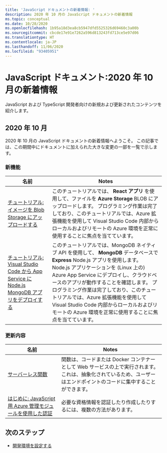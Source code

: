 ```yaml
---
title: 'JavaScript ドキュメントの新着情報: '
description: 2020 年 10 月の JavaScript ドキュメントの新着情報
ms.topic: conceptual
ms.date: 10/28/2020
ms.openlocfilehash: 1b95a18d3ea8cb5947dfd5525326d69460c3a00b
ms.sourcegitcommit: cbcde17e91e7262a596d813243fd713ce5e97d06
ms.translationtype: HT
ms.contentlocale: ja-JP
ms.lasthandoff: 11/06/2020
ms.locfileid: "93405951"
---
```

# <a name="javascript-docs-whats-new-for-october-2020"></a>JavaScript ドキュメント:2020 年 10 月の新着情報

JavaScript および TypeScript 開発者向けの新規および更新されたコンテンツを紹介します。

## <a name="2020-october"></a>2020 年 10 月

2020 年 10 月の JavaScript ドキュメントの新着情報へようこそ。 この記事では、この期間中にドキュメントに加えられた大きな変更の一部を一覧で示します。

### <a name="whats-new"></a>新機能

|名前|Notes|
|---------------------------------------|--|
|[チュートリアル: イメージを Blob Storage にアップロードする](./tutorial/browser-file-upload.yml?preview=tutorialFeedback)|このチュートリアルでは、 **React アプリ** を使用して、ファイルを **Azure Storage** BLOB にアップロードします。 プログラミング作業は完了しており、このチュートリアルでは、Azure 拡張機能を使用して Visual Studio Code 内部からローカルおよびリモートの Azure 環境を正常に使用することに焦点を当てています。|
|[チュートリアル: Visual Studio Code から App Service に Node.js MongoDB アプリをデプロイする](./tutorial/web-app-mongodb.yml?preview=tutorialFeedback)|このチュートリアルでは、MongoDB ネイティブ API を使用して、 **MongoDB** データベースで **Express** Node.js アプリを使用します。 Node.js アプリケーションを (Linux 上の) Azure App Service にデプロイし、クラウドベースのアプリが動作することを確認します。 プログラミング作業は完了しており、このチュートリアルでは、Azure 拡張機能を使用して Visual Studio Code 内部からローカルおよびリモートの Azure 環境を正常に使用することに焦点を当てています。|

### <a name="whats-updated"></a>更新内容

|名前|Notes|
|---------------------------------------|--|
|[サーバーレス関数](how-to/develop-serverless-apps.md)|関数は、コードまたは Docker コンテナーとして Web サービスの上で実行されます。これは、抽象化されているため、ユーザーはエンドポイントのコードに集中することができます。|
|[はじめに: JavaScript 用 Azure 管理モジュールを使用した認証](core/node-sdk-azure-authenticate.md)|必要な資格情報を認証したり作成したりするには、複数の方法があります。|

## <a name="next-steps"></a>次のステップ

* [開発環境を設定する](./core/configure-local-development-environment.md)